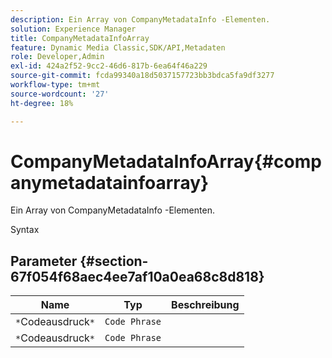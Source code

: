```yaml
---
description: Ein Array von CompanyMetadataInfo -Elementen.
solution: Experience Manager
title: CompanyMetadataInfoArray
feature: Dynamic Media Classic,SDK/API,Metadaten
role: Developer,Admin
exl-id: 424a2f52-9cc2-46d6-817b-6ea64f46a229
source-git-commit: fcda99340a18d5037157723bb3bdca5fa9df3277
workflow-type: tm+mt
source-wordcount: '27'
ht-degree: 18%

---
```


# CompanyMetadataInfoArray{#companymetadatainfoarray}

Ein Array von CompanyMetadataInfo -Elementen.

Syntax

## Parameter {#section-67f054f68aec4ee7af10a0ea68c8d818}

| Name | Typ | Beschreibung |
|---|---|---|
| `*`Codeausdruck`*` | `Code Phrase` |  |
| `*`Codeausdruck`*` | `Code Phrase` |  |
